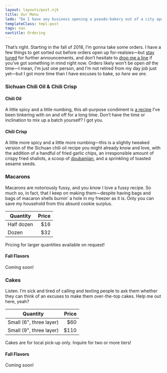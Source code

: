 ```yaml
---
layout: layouts/post.njk
title: Our Menu
lede: "Do I have any business opening a pseudo-bakery out of a city apartment? Absolutely not. Am I gonna do it anyway? <em>Hell yes I am.</em>"
templateClass: tmpl-post
tags: nav
navtitle: Ordering
---
```


That’s right. Starting in the fall of 2018, I’m gonna take some orders. I have a few things to get sorted out before orders open up for-realsies—but [stay tuned](https://twitter.com/wiltomakesfood) for further announcements, and don’t hesitate to [drop me a line](mailto:me@wiltomakesfood.com) if you’ve got something in mind right now. Orders likely won’t be open _all_ the time—I mean, I’m just one person, and I’m not retired from my day job just yet—but I got more time than I have excuses to bake, so _here we are_.

### Sichuan Chili Oil <b class="amp">&</b> Chili Crisp

#### Chili Oil

A little spicy and a little numbing, this all-purpose condiment is [a recipe](/recipes/chili-oil/) I’ve been tinkering with on and off for a long time. Don’t have the time or inclination to mix up a batch yourself? I got you.

#### Chili Crisp

A little more spicy and a little more numbing—this is a slightly tweaked version of the Sichuan chili oil recipe you might already know and love, with the addition of a handful of fried garlic chips, an irresponsible amount of crispy fried shallots, a scoop of [doubanjian](https://en.wikipedia.org/wiki/Doubanjiang), and a sprinkling of toasted sesame seeds.

### Macarons

Macarons are notoriously fussy, and you _know_ I love a fussy recipe. So much so, in fact, that I keep on making them—despite having bags and bags of macaron shells burnin’ a hole in my freezer as it is. Only you can save my household from this absurd cookie surplus.

| Quantity   | Price |
| ---------- | -----:|
| Half dozen |   $16 |
| Dozen      |   $32 |
<p class="table-note">Pricing for larger quantities available on request!</p>

#### Fall Flavors

Coming soon!

### Cakes

Listen. I’m sick and tired of calling and texting people to ask them whether they can think of an excuses to make them over-the-top cakes. Help me out here, yeah?

| Quantity                | Price |
| ----------------------- | -----:|
| Small (6", three layer) |   $60 |
| Small (9", three layer) |  $110 |

<p class="table-note">Cakes are for local pick-up only. Inquire for two or more tiers!</p>

#### Fall Flavors

Coming soon!
